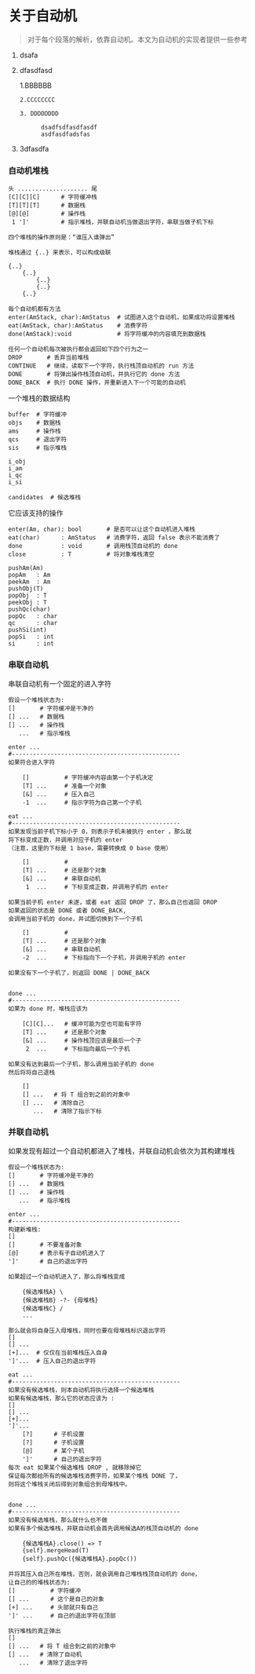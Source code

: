 关于自动机
====
> 对于每个段落的解析，依靠自动机。本文为自动机的实现者提供一些参考

1. dsafa
2. dfasdfasd

    1.BBBBBB

       2.CCCCCCCC

       3. DDDDDDDD

             dsadfsdfasdfasdf
             asdfasdfadsfas
            
3. 3dfasdfa

### 自动机堆栈

    头 .................... 尾
    [C][C][C]      # 字符缓冲栈
    [T][T][T]      # 数据栈
    [@][@]         # 操作栈
     1 ']'         # 指示堆栈，并联自动机当做退出字符，串联当做子机下标
    
    四个堆栈的操作原则是：“谁压入谁弹出”
    
    堆栈通过 {..} 来表示，可以构成级联
    
    {..}
        {..}
            {..}
            {..}
        {..}
    
    每个自动机都有方法
    enter(AmStack, char):AmStatus  # 试图进入这个自动机，如果成功将设置堆栈
    eat(AmStack, char):AmStatus    # 消费字符
    done(AmStack):void             # 将字符缓冲的内容填充到数据栈
    
    任何一个自动机每次被执行都会返回如下四个行为之一
    DROP       # 丢弃当前堆栈
    CONTINUE   # 继续，读取下一个字符，执行栈顶自动机的 run 方法
    DONE       # 将弹出操作栈顶自动机，并执行它的 done 方法
    DONE_BACK  # 执行 DONE 操作，并重新进入下一个可能的自动机

一个堆栈的数据结构

    buffer  # 字符缓冲
    objs    # 数据栈
    ams     # 操作栈
    qcs     # 退出字符 
    sis     # 指示堆栈
    
    i_obj
    i_am
    i_qc
    i_si
    
    candidates  # 候选堆栈
    
它应该支持的操作

    enter(Am, char): bool       # 是否可以让这个自动机进入堆栈
    eat(char)      : AmStatus   # 消费字符，返回 false 表示不能消费了
    done           : void       # 调用栈顶自动机的 done
    close          : T          # 将对象堆栈清空
    
    pushAm(Am)
    popAm   : Am
    peekAm  : Am
    pushObj(T)
    popObj  : T
    peekObj : T
    pushQc(char)
    popQc   : char
    qc      : char
    pushSi(int)
    popSi   : int
    si      : int
    
    

### 串联自动机

串联自动机有一个固定的进入字符

    假设一个堆栈状态为:
    []       # 字符缓冲是干净的
    [] ...   # 数据栈
    [] ...   # 操作栈
       ...   # 指示堆栈
       
    enter ...
    #------------------------------------------------
    如果符合进入字符
    
        []          # 字符缓冲内容由第一个子机决定
        [T] ...     # 准备一个对象
        [&] ...     # 压入自己
        -1  ...     # 指示字符为自己第一个子机
    
    eat ...
    #------------------------------------------------
    如果发现当前子机下标小于 0，则表示子机未被执行 enter ，那么就
    将下标变成正数，并调用对应子机的 enter 
    （注意，这里的下标是 1 base，需要转换成 0 base 使用）
    
        []          #
        [T] ...     # 还是那个对象
        [&] ...     # 串联自动机
         1  ...     # 下标变成正数，并调用子机的 enter
             
    如果当前子机 enter 未遂，或者 eat 返回 DROP 了，那么自己也返回 DROP
    如果返回的状态是 DONE 或者 DONE_BACK, 
    会调用当前子机的 done，并试图切换到下一个子机
        
        []          #
        [T] ...     # 还是那个对象
        [&] ...     # 串联自动机
        -2  ...     # 下标指向下一个子机，并调用子机的 enter
    
    如果没有下一个子机了，则返回 DONE | DONE_BACK
    
    
    done ...
    #------------------------------------------------
    如果为 done 时，堆栈应该为     
    
        [C][C]...   # 缓冲可能为空也可能有字符
        [T] ...     # 还是那个对象
        [&] ...     # 操作栈顶应该是最后一个子
         2  ...     # 下标指向最后一个子机
    
    如果没有达到最后一个子机，那么调用当前子机的 done
    然后将将自己退栈
    
        []
        [] ...   # 将 T 组合到之前的对象中
        [] ...   # 清除自己
           ...   # 清除了指示下标
         
    
### 并联自动机

如果发现有超过一个自动机都进入了堆栈，并联自动机会依次为其构建堆栈

    假设一个堆栈状态为:
    []       # 字符缓冲是干净的
    [] ...   # 数据栈
    [] ...   # 操作栈
       ...   # 指示堆栈

    enter ...
    #------------------------------------------------
    构建新堆栈:
    []
    []       # 不要准备对象
    [@]      # 表示有子自动机进入了
    ']'      # 自己的退出字符
    
    如果超过一个自动机进入了，那么将堆栈变成
    
        {候选堆栈A} \
        {候选堆栈B} -?- {母堆栈}
        {候选堆栈C} /
        ... 

    那么就会将自身压入母堆栈，同时也要在母堆栈标识退出字符
    []
    [] ...
    [+]...  # 仅仅在当前堆栈压入自身
    ']'...  # 压入自己的退出字符

    eat ...
    #------------------------------------------------
    如果没有候选堆栈，则本自动机将执行选择一个候选堆栈
    如果有候选堆栈，那么它的状态应该为 :
    []
    [] ...
    [+]...
    ']'...
        [?]      # 子机设置
        [?]      # 子机设置
        [@]      # 某个子机
        ']'      # 自己的退出字符
    每次 eat 如果某个候选堆栈 DROP , 就移除掉它
    保证每次都给所有的候选堆栈消费字符，如果某个堆栈 DONE 了，
    则将这个堆栈关闭后得到对象组合到母堆栈中。
    
    
    done ...
    #------------------------------------------------
    如果没有候选堆栈，那么就什么也不做
    如果有多个候选堆栈，并联自动机会首先调用候选A的栈顶自动机的 done
    
        {候选堆栈A}.close() => T
        {self}.mergeHead(T)
        {self}.pushQc({候选堆栈A}.popQc())
        
    并将其压入自己所在堆栈，否则，就会调用自己堆栈栈顶自动机的 done，
    让自己的的堆栈状态为:
    []          # 字符缓冲
    [] ...      # 这个是自己的对象
    [+] ...     # 头部就只有自己
    ']' ...     # 自己的退出字符在顶部
    
    执行堆栈的真正弹出
    []
    [] ...   # 将 T 组合到之前的对象中
    [] ...   # 清除了自动机
       ...   # 清除了退出字符



























